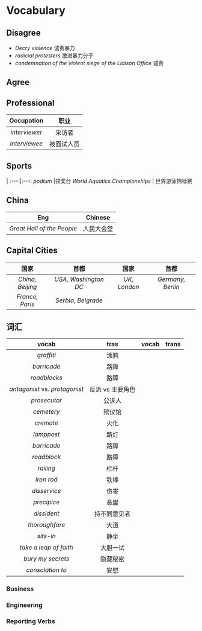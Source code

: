 # Vocabulary 

## Disagree
- _Decry violence_ 谴责暴力
- _radicial protesters_ 激进暴力分子
- _condemnation of the violent siege of the Liaison Office_ 谴责

## Agree


## Professional 
Occupation|职业
:---:|:---:
_interviewer_ | 采访者 
_interviewee_ | 被面试人员 

## Sports
|
:---:|:---:
_podium_ |领奖台 
_World Aquatics Championships_ | 世界游泳锦标赛

## China
Eng|Chinese
:---:|:---:
_Great Hall of the People_ | 人民大会堂

## Capital Cities
国家|首都|国家|首都
:---:|:---:|:---:|:---:
_China, Beijing_|_USA, Washington DC_ |_UK, London_|_Germany, Berlin_
_France, Paris_|_Serbia, Belgrade_|


## 词汇

vocab|tras|vocab|trans
:---:|:---:|:---:|:---:
_graffiti_ |涂鸦| | 
_barricade_ |路障
_roadblocks_ |路障
_antagonist_ vs. _protagonist_ |反派 vs 主要角色
_prosecutor_ |公诉人
_cemetery_ |殡仪馆
_cremate_ |火化
_lamppost_ |路灯
_barricade_ |路障
_roadblock_ |路障
_railing_ |栏杆
_iron rod_ |铁棒 
_disservice_|伤害
_precipice_|悬崖
_dissident_|持不同意见者
_thoroughfare_|大道
_sits-in_|静坐
_take a leap of faith_|大胆一试
_bury my secrets_|隐藏秘密
_consolation to_ |安慰

### Business 

### Engineering

### Reporting Verbs




